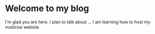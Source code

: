 # Welcome to my blog

I'm glad you are here. I plan to talk about ...
I am learning how to host my mobirise website
